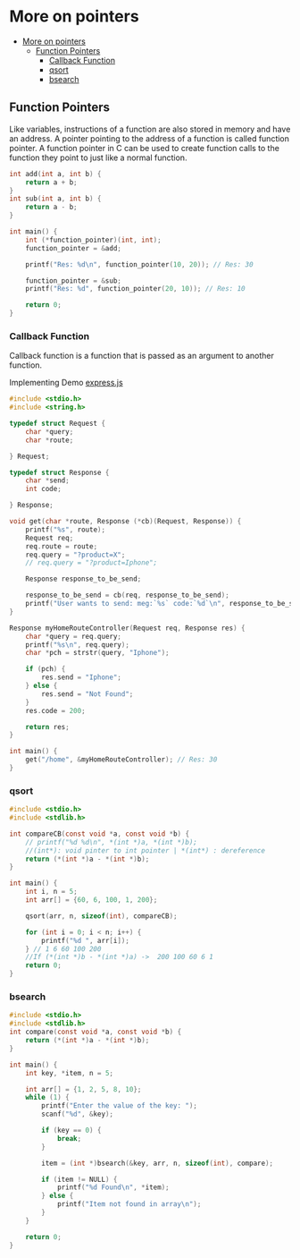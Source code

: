 # More on pointers

- [More on pointers](#more-on-pointers)
  - [Function Pointers](#function-pointers)
    - [Callback Function](#callback-function)
    - [qsort](#qsort)
    - [bsearch](#bsearch)

## Function Pointers

Like variables, instructions of a function are also stored in memory and have an address. A pointer pointing to the address of a function is called function pointer. A function pointer in C can be used to create function calls to the function they point to just like a normal function.

```c
int add(int a, int b) {
    return a + b;
}
int sub(int a, int b) {
    return a - b;
}

int main() {
    int (*function_pointer)(int, int);
    function_pointer = &add;

    printf("Res: %d\n", function_pointer(10, 20)); // Res: 30

    function_pointer = &sub;
    printf("Res: %d", function_pointer(20, 10)); // Res: 10

    return 0;
}
```

### Callback Function

Callback function is a function that is passed as an argument to another function.

Implementing Demo [express.js](https://expressjs.com/en/starter/hello-world.html)

```c
#include <stdio.h>
#include <string.h>

typedef struct Request {
    char *query;
    char *route;

} Request;

typedef struct Response {
    char *send;
    int code;

} Response;

void get(char *route, Response (*cb)(Request, Response)) {
    printf("%s", route);
    Request req;
    req.route = route;
    req.query = "?product=X";
    // req.query = "?product=Iphone";

    Response response_to_be_send;

    response_to_be_send = cb(req, response_to_be_send);
    printf("User wants to send: meg:`%s` code:`%d`\n", response_to_be_send.send, response_to_be_send.code);
}

Response myHomeRouteController(Request req, Response res) {
    char *query = req.query;
    printf("%s\n", req.query);
    char *pch = strstr(query, "Iphone");

    if (pch) {
        res.send = "Iphone";
    } else {
        res.send = "Not Found";
    }
    res.code = 200;

    return res;
}

int main() {
    get("/home", &myHomeRouteController); // Res: 30
}

```

### qsort


```c
#include <stdio.h>
#include <stdlib.h>

int compareCB(const void *a, const void *b) {
    // printf("%d %d\n", *(int *)a, *(int *)b);
    //(int*): void pinter to int pointer | *(int*) : dereference
    return (*(int *)a - *(int *)b);
}

int main() {
    int i, n = 5;
    int arr[] = {60, 6, 100, 1, 200};

    qsort(arr, n, sizeof(int), compareCB);

    for (int i = 0; i < n; i++) {
        printf("%d ", arr[i]);
    } // 1 6 60 100 200
    //If (*(int *)b - *(int *)a) ->  200 100 60 6 1
    return 0;
}

```

### bsearch

```c
#include <stdio.h>
#include <stdlib.h>
int compare(const void *a, const void *b) {
    return (*(int *)a - *(int *)b);
}

int main() {
    int key, *item, n = 5;

    int arr[] = {1, 2, 5, 8, 10};
    while (1) {
        printf("Enter the value of the key: ");
        scanf("%d", &key);

        if (key == 0) {
            break;
        }

        item = (int *)bsearch(&key, arr, n, sizeof(int), compare);

        if (item != NULL) {
            printf("%d Found\n", *item);
        } else {
            printf("Item not found in array\n");
        }
    }

    return 0;
}
```